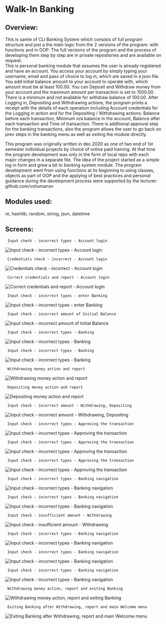 # Walk-In Banking

## Overview:
This is samle of CLI Banking System which consists of full program structure and just a the main logic from the 2 versions of the program: with functions and in OOP. The full versions of the program and the process of developing them step by step are in private repositories and are available on request.   
This is personal banking module that assumes the user is already registered and have an account. You access your 
account by simply typing your username, email and pass of choice to log in, which are saved in a json file. 
You add initial balance amount to your account to operate with, which amount must be at least 100.00. You can Deposit 
and Withdraw money from your account and the maximum amount per transaction is set to 1500.00. There is a minimum and 
not available for withdraw balance of 100.00. After Logging in, Depositing and Withdrawing actions, the program prints 
a receipt with the details of each operation including Account credentials for the Logging in action and for the 
Depositing / Withdrawing actions: Balance before each transaction, Minimum n/a balance in the account, Balance after 
each transaction and Time of transaction. There is additional approval step for the banking transactions, also the 
program allows the user to go back on prev steps in the banking menu as well as exiting the module directly.

This program was originally written in dec.2020 as one of two end of 1st semester individual projects by choice of 
online paid training. At that time the program development was only in the form of local repo with each major changes 
in a separate file. The idea of the project started as a simple log in form and grew a bit to banking system module. 
The program development went from using functions at its beginning to using classes, objects as part of OOP and the 
applying of best practices and personal guidance during the development process were supported by the lecturer: 
github.com/vshumanov
 
## Modules used:
re, hashlib, random, string, json, datetime

## Screens:
     Input check - incorrect types - Account login
![Input check - incorrect types - Account login](screens/0.PNG)

     Credentials check - incorrect - Account login
![Credentials check - incorrect - Account login](screens/1.0..PNG)

     Correct credentials and report - Account login
![Correct credentials and report - Account login](screens/1.1..PNG)

     Input check - incorrect types - enter Banking
![Input check - incorrect types - enter Banking](screens/2.0.0..PNG)

     Input check - incorrect amount of Initial Balance
![Input check - incorrect amount of Initial Balance](screens/2.0.1..PNG)

     Input check - incorrect types - Banking
![Input check - incorrect types - Banking](screens/2.1.1..PNG)

     Input check - incorrect types - Banking
![Input check - incorrect types - Banking](screens/2.1.2..PNG)

     Withdrawing money action and report
![Withdrawing money action and report](screens/2.1.3..PNG)

     Depositing money action and report
![Depositing money action and report](screens/3.PNG)

     Input check - incorrect amount - Withdrawing, Depositing
![Input check - incorrect amount - Withdrawing, Depositing](screens/4.0..PNG)

     Input check - incorrect types - Approving the transaction
![Input check - incorrect types - Approving the transaction](screens/5.0..PNG)

     Input check - incorrect types - Approving the transaction
![Input check - incorrect types - Approving the transaction](screens/5.1..PNG)

     Input check - incorrect types - Approving the transaction
![Input check - incorrect types - Approving the transaction](screens/5.2..PNG)

     Input check - incorrect types - Banking navigation
![Input check - incorrect types - Banking navigation](screens/6.0..PNG)

     Input check - incorrect types - Banking navigation
![Input check - incorrect types - Banking navigation](screens/6.1..PNG)

     Input check - insufficient amount - Withdrawing
![Input check - insufficient amount - Withdrawing](screens/7.0..PNG)

     Input check - incorrect types - Banking navigation
![Input check - incorrect types - Banking navigation](screens/7.1.0..PNG)

     Input check - incorrect types - Banking navigation
![Input check - incorrect types - Banking navigation](screens/7.1.0.1..PNG)

     Input check - incorrect types - Banking navigation
![Input check - incorrect types - Banking navigation](screens/7.1.0.2..PNG)

     Withdrawing money action, report and exiting Banking
![Withdrawing money action, report and exiting Banking](screens/7.1.1..PNG)

     Exiting Banking after Withdrawing, report and main Welcome menu
![Exiting Banking after Withdrawing, report and main Welcome menu](screens/7.2.PNG)


